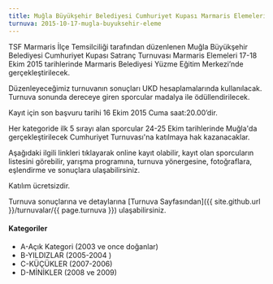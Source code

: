```yaml
---
title: Muğla Büyükşehir Belediyesi Cumhuriyet Kupası Marmaris Elemeleri
turnuva: 2015-10-17-mugla-buyuksehir-eleme
---
```


TSF Marmaris İlçe Temsilciliği tarafından düzenlenen Muğla Büyükşehir Belediyesi Cumhuriyet Kupası Satranç Turnuvası Marmaris Elemeleri 17-18 Ekim 2015 tarihlerinde Marmaris Belediyesi Yüzme Eğitim Merkezi’nde gerçekleştirilecek.  

Düzenleyeceğimiz turnuvanın sonuçları UKD hesaplamalarında kullanılacak.  
Turnuva sonunda dereceye giren sporcular madalya ile ödüllendirilecek.  


Kayıt için son başvuru tarihi 16 Ekim 2015 Cuma saat:20.00’dir.

Her kategoride ilk 5 sırayı alan sporcular 24-25 Ekim tarihlerinde Muğla'da gerçekleştirilecek Cumhuriyet Turnuvası'na katılmaya hak kazanacaklar.  

Aşağıdaki ilgili linkleri tıklayarak online kayıt olabilir, kayıt olan sporcuların listesini görebilir, yarışma programına, turnuva yönergesine, fotoğraflara, eşlendirme ve sonuçlara ulaşabilirsiniz.  

Katılım ücretsizdir.  

Turnuva sonuçlarına ve detaylarına [Turnuva Sayfasından]({{ site.github.url }}/turnuvalar/{{ page.turnuva }}) ulaşabilirsiniz.  

#### Kategoriler

* A-Açık Kategori	(2003 ve once doğanlar)
* B-YILDIZLAR (2005-2004 )
* C-KÜÇÜKLER (2007-2006)
* D-MİNİKLER (2008 ve 2009)
